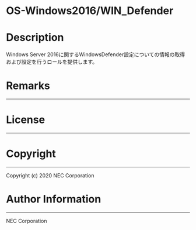 OS-Windows2016/WIN_Defender
=======================================================
# Description
Windows Server 2016に関するWindowsDefender設定についての情報の取得および設定を行うロールを提供します。

# Remarks
-------

# License
-------

# Copyright
---------
Copyright (c) 2020 NEC Corporation

# Author Information
------------------
NEC Corporation
